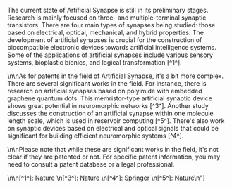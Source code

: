 The current state of Artificial Synapse is still in its preliminary stages. Research is mainly focused on three- and multiple-terminal synaptic transistors. There are four main types of synapses being studied: those based on electrical, optical, mechanical, and hybrid properties. The development of artificial synapses is crucial for the construction of biocompatible electronic devices towards artificial intelligence systems. Some of the applications of artificial synapses include various sensory systems, bioplastic bionics, and logical transformation [^1^].


\n\nAs for patents in the field of Artificial Synapse, it's a bit more complex. There are several significant works in the field. For instance, there is research on artificial synapses based on polyimide with embedded graphene quantum dots. This memristor-type artificial synaptic device shows great potential in neuromorphic networks [^3^]. Another study discusses the construction of an artificial synapse within one molecule length scale, which is used in reservoir computing [^5^]. There's also work on synaptic devices based on electrical and optical signals that could be significant for building efficient neuromorphic systems [^4^].

\n\nPlease note that while these are significant works in the field, it's not clear if they are patented or not. For specific patent information, you may need to consult a patent database or a legal professional.

\n\n[^1^]: [Nature](https://www.nature.com/articles/s41378-023-00487-2)
\n[^3^]: [Nature](https://www.nature.com/articles/s41378-020-00189-z)
\n[^4^]: [Springer](https://link.springer.com/article/10.1007/s40820-021-00618-2)
\n[^5^]: [Nature](https://www.nature.com/articles/s41467-023-35817-5)\n"}